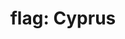 ---
layout: flags
title: "flag: Cyprus"
emoji: flag_cyprus
permalink: 🇨🇾.html
image: assets/img/3moji/flag_cyprus.png
---